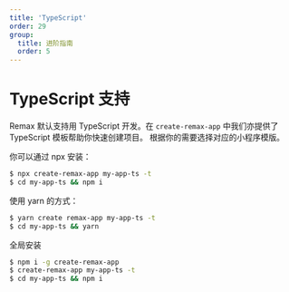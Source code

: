 ```yaml
---
title: 'TypeScript'
order: 29
group:
  title: 进阶指南
  order: 5
---
```


# TypeScript 支持

Remax 默认支持用 TypeScript 开发。在 `create-remax-app` 中我们亦提供了 TypeScript 模板帮助你快速创建项目。
根据你的需要选择对应的小程序模版。

你可以通过 npx 安装：

```bash
$ npx create-remax-app my-app-ts -t
$ cd my-app-ts && npm i
```

使用 yarn 的方式：

```bash
$ yarn create remax-app my-app-ts -t
$ cd my-app-ts && yarn
```

全局安装

```bash
$ npm i -g create-remax-app
$ create-remax-app my-app-ts -t
$ cd my-app-ts && npm i
```
